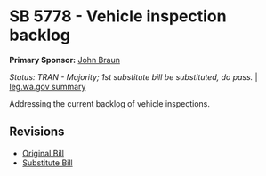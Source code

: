 # SB 5778 - Vehicle inspection backlog
**Primary Sponsor:** [John Braun](/person/leg/john.braun.md)

*Status: TRAN - Majority; 1st substitute bill be substituted, do pass.* | [leg.wa.gov summary](https://app.leg.wa.gov/billsummary?BillNumber=5778&Year=2021)

Addressing the current backlog of vehicle inspections.

## Revisions
* [Original Bill](1/)
* [Substitute Bill](S/)